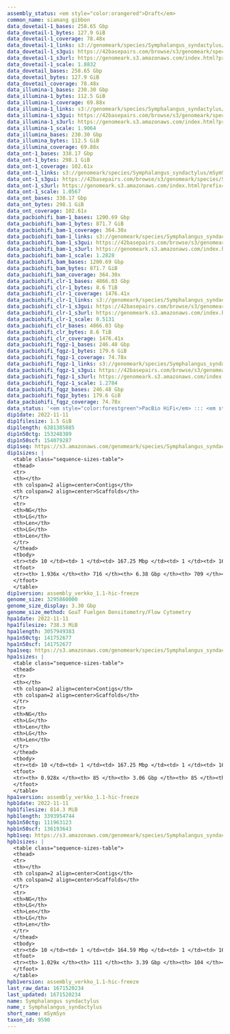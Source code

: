 ```yaml
---
assembly_status: <em style="color:orangered">Draft</em>
common_name: siamang gibbon
data_dovetail-1_bases: 258.65 Gbp
data_dovetail-1_bytes: 127.9 GiB
data_dovetail-1_coverage: 78.48x
data_dovetail-1_links: s3://genomeark/species/Symphalangus_syndactylus/mSymSyn1/genomic_data/dovetail/<br>
data_dovetail-1_s3gui: https://42basepairs.com/browse/s3/genomeark/species/Symphalangus_syndactylus/mSymSyn1/genomic_data/dovetail/
data_dovetail-1_s3url: https://genomeark.s3.amazonaws.com/index.html?prefix=species/Symphalangus_syndactylus/mSymSyn1/genomic_data/dovetail/
data_dovetail-1_scale: 1.8832
data_dovetail_bases: 258.65 Gbp
data_dovetail_bytes: 127.9 GiB
data_dovetail_coverage: 78.48x
data_illumina-1_bases: 230.30 Gbp
data_illumina-1_bytes: 112.5 GiB
data_illumina-1_coverage: 69.88x
data_illumina-1_links: s3://genomeark/species/Symphalangus_syndactylus/mSymSyn1/genomic_data/illumina/<br>
data_illumina-1_s3gui: https://42basepairs.com/browse/s3/genomeark/species/Symphalangus_syndactylus/mSymSyn1/genomic_data/illumina/
data_illumina-1_s3url: https://genomeark.s3.amazonaws.com/index.html?prefix=species/Symphalangus_syndactylus/mSymSyn1/genomic_data/illumina/
data_illumina-1_scale: 1.9064
data_illumina_bases: 230.30 Gbp
data_illumina_bytes: 112.5 GiB
data_illumina_coverage: 69.88x
data_ont-1_bases: 338.17 Gbp
data_ont-1_bytes: 298.1 GiB
data_ont-1_coverage: 102.61x
data_ont-1_links: s3://genomeark/species/Symphalangus_syndactylus/mSymSyn1/genomic_data/ont/<br>
data_ont-1_s3gui: https://42basepairs.com/browse/s3/genomeark/species/Symphalangus_syndactylus/mSymSyn1/genomic_data/ont/
data_ont-1_s3url: https://genomeark.s3.amazonaws.com/index.html?prefix=species/Symphalangus_syndactylus/mSymSyn1/genomic_data/ont/
data_ont-1_scale: 1.0567
data_ont_bases: 338.17 Gbp
data_ont_bytes: 298.1 GiB
data_ont_coverage: 102.61x
data_pacbiohifi_bam-1_bases: 1200.69 Gbp
data_pacbiohifi_bam-1_bytes: 871.7 GiB
data_pacbiohifi_bam-1_coverage: 364.30x
data_pacbiohifi_bam-1_links: s3://genomeark/species/Symphalangus_syndactylus/mSymSyn1/genomic_data/pacbio_hifi/<br>
data_pacbiohifi_bam-1_s3gui: https://42basepairs.com/browse/s3/genomeark/species/Symphalangus_syndactylus/mSymSyn1/genomic_data/pacbio_hifi/
data_pacbiohifi_bam-1_s3url: https://genomeark.s3.amazonaws.com/index.html?prefix=species/Symphalangus_syndactylus/mSymSyn1/genomic_data/pacbio_hifi/
data_pacbiohifi_bam-1_scale: 1.2828
data_pacbiohifi_bam_bases: 1200.69 Gbp
data_pacbiohifi_bam_bytes: 871.7 GiB
data_pacbiohifi_bam_coverage: 364.30x
data_pacbiohifi_clr-1_bases: 4866.03 Gbp
data_pacbiohifi_clr-1_bytes: 8.6 TiB
data_pacbiohifi_clr-1_coverage: 1476.41x
data_pacbiohifi_clr-1_links: s3://genomeark/species/Symphalangus_syndactylus/mSymSyn1/genomic_data/pacbio_hifi/<br>
data_pacbiohifi_clr-1_s3gui: https://42basepairs.com/browse/s3/genomeark/species/Symphalangus_syndactylus/mSymSyn1/genomic_data/pacbio_hifi/
data_pacbiohifi_clr-1_s3url: https://genomeark.s3.amazonaws.com/index.html?prefix=species/Symphalangus_syndactylus/mSymSyn1/genomic_data/pacbio_hifi/
data_pacbiohifi_clr-1_scale: 0.5131
data_pacbiohifi_clr_bases: 4866.03 Gbp
data_pacbiohifi_clr_bytes: 8.6 TiB
data_pacbiohifi_clr_coverage: 1476.41x
data_pacbiohifi_fqgz-1_bases: 246.48 Gbp
data_pacbiohifi_fqgz-1_bytes: 179.6 GiB
data_pacbiohifi_fqgz-1_coverage: 74.78x
data_pacbiohifi_fqgz-1_links: s3://genomeark/species/Symphalangus_syndactylus/mSymSyn1/genomic_data/pacbio_hifi/<br>
data_pacbiohifi_fqgz-1_s3gui: https://42basepairs.com/browse/s3/genomeark/species/Symphalangus_syndactylus/mSymSyn1/genomic_data/pacbio_hifi/
data_pacbiohifi_fqgz-1_s3url: https://genomeark.s3.amazonaws.com/index.html?prefix=species/Symphalangus_syndactylus/mSymSyn1/genomic_data/pacbio_hifi/
data_pacbiohifi_fqgz-1_scale: 1.2784
data_pacbiohifi_fqgz_bases: 246.48 Gbp
data_pacbiohifi_fqgz_bytes: 179.6 GiB
data_pacbiohifi_fqgz_coverage: 74.78x
data_status: '<em style="color:forestgreen">PacBio HiFi</em> ::: <em style="color:forestgreen">ONT Simplex</em> ::: <em style="color:forestgreen">Dovetail</em> ::: <em style="color:forestgreen">Illumina</em>'
dip1date: 2022-11-11
dip1filesize: 1.5 GiB
dip1length: 6381385885
dip1n50ctg: 153248389
dip1n50scf: 154079287
dip1seq: https://s3.amazonaws.com/genomeark/species/Symphalangus_syndactylus/mSymSyn1/assembly_verkko_1.1-hic-freeze/mSymSyn1.dip.20221111.fasta.gz
dip1sizes: |
  <table class="sequence-sizes-table">
  <thead>
  <tr>
  <th></th>
  <th colspan=2 align=center>Contigs</th>
  <th colspan=2 align=center>Scaffolds</th>
  </tr>
  <tr>
  <th>NG</th>
  <th>LG</th>
  <th>Len</th>
  <th>LG</th>
  <th>Len</th>
  </tr>
  </thead>
  <tbody>
  <tr><td> 10 </td><td> 1 </td><td> 167.25 Mbp </td><td> 1 </td><td> 167.51 Mbp </td></tr>  <tr><td> 20 </td><td> 3 </td><td> 165.59 Mbp </td><td> 3 </td><td> 166.27 Mbp </td></tr>  <tr><td> 30 </td><td> 5 </td><td> 164.59 Mbp </td><td> 5 </td><td> 164.79 Mbp </td></tr>  <tr><td> 40 </td><td> 7 </td><td> 160.05 Mbp </td><td> 7 </td><td> 161.71 Mbp </td></tr>  <tr style="background-color:#cccccc;"><td> 50 </td><td> 10 </td><td style="background-color:#88ff88;"> 153.25 Mbp </td><td> 10 </td><td style="background-color:#88ff88;"> 154.08 Mbp </td></tr>  <tr><td> 60 </td><td> 12 </td><td> 148.53 Mbp </td><td> 12 </td><td> 153.25 Mbp </td></tr>  <tr><td> 70 </td><td> 14 </td><td> 144.67 Mbp </td><td> 14 </td><td> 148.53 Mbp </td></tr>  <tr><td> 80 </td><td> 16 </td><td> 142.35 Mbp </td><td> 16 </td><td> 144.67 Mbp </td></tr>  <tr><td> 90 </td><td> 19 </td><td> 135.36 Mbp </td><td> 18 </td><td> 141.75 Mbp </td></tr>  <tr><td> 100 </td><td> 21 </td><td> 124.95 Mbp </td><td> 21 </td><td> 135.36 Mbp </td></tr>  </tbody>
  <tfoot>
  <tr><th> 1.936x </th><th> 716 </th><th> 6.38 Gbp </th><th> 709 </th><th> 6.38 Gbp </th></tr>
  </tfoot>
  </table>
dip1version: assembly_verkko_1.1-hic-freeze
genome_size: 3295860000
genome_size_display: 3.30 Gbp
genome_size_method: GoaT Fuelgen Densitometry/Flow Cytometry
hpa1date: 2022-11-11
hpa1filesize: 738.3 MiB
hpa1length: 3057949383
hpa1n50ctg: 141752677
hpa1n50scf: 141752677
hpa1seq: https://s3.amazonaws.com/genomeark/species/Symphalangus_syndactylus/mSymSyn1/assembly_verkko_1.1-hic-freeze/mSymSyn1.hap1.20221111.fasta.gz
hpa1sizes: |
  <table class="sequence-sizes-table">
  <thead>
  <tr>
  <th></th>
  <th colspan=2 align=center>Contigs</th>
  <th colspan=2 align=center>Scaffolds</th>
  </tr>
  <tr>
  <th>NG</th>
  <th>LG</th>
  <th>Len</th>
  <th>LG</th>
  <th>Len</th>
  </tr>
  </thead>
  <tbody>
  <tr><td> 10 </td><td> 1 </td><td> 167.25 Mbp </td><td> 1 </td><td> 167.25 Mbp </td></tr>  <tr><td> 20 </td><td> 3 </td><td> 165.59 Mbp </td><td> 3 </td><td> 165.59 Mbp </td></tr>  <tr><td> 30 </td><td> 5 </td><td> 160.05 Mbp </td><td> 5 </td><td> 160.05 Mbp </td></tr>  <tr><td> 40 </td><td> 8 </td><td> 145.48 Mbp </td><td> 8 </td><td> 145.48 Mbp </td></tr>  <tr style="background-color:#cccccc;"><td> 50 </td><td> 10 </td><td style="background-color:#88ff88;"> 141.75 Mbp </td><td> 10 </td><td style="background-color:#88ff88;"> 141.75 Mbp </td></tr>  <tr><td> 60 </td><td> 12 </td><td> 124.95 Mbp </td><td> 12 </td><td> 124.95 Mbp </td></tr>  <tr><td> 70 </td><td> 15 </td><td> 105.79 Mbp </td><td> 15 </td><td> 105.79 Mbp </td></tr>  <tr><td> 80 </td><td> 19 </td><td> 80.75 Mbp </td><td> 19 </td><td> 80.75 Mbp </td></tr>  <tr><td> 90 </td><td> 23 </td><td> 68.80 Mbp </td><td> 23 </td><td> 68.80 Mbp </td></tr>  <tr><td> 100 </td><td> 0 </td><td>  </td><td> 0 </td><td>  </td></tr>  </tbody>
  <tfoot>
  <tr><th> 0.928x </th><th> 85 </th><th> 3.06 Gbp </th><th> 85 </th><th> 3.06 Gbp </th></tr>
  </tfoot>
  </table>
hpa1version: assembly_verkko_1.1-hic-freeze
hpb1date: 2022-11-11
hpb1filesize: 814.3 MiB
hpb1length: 3393954744
hpb1n50ctg: 111963123
hpb1n50scf: 136193643
hpb1seq: https://s3.amazonaws.com/genomeark/species/Symphalangus_syndactylus/mSymSyn1/assembly_verkko_1.1-hic-freeze/mSymSyn1.hap2.20221111.fasta.gz
hpb1sizes: |
  <table class="sequence-sizes-table">
  <thead>
  <tr>
  <th></th>
  <th colspan=2 align=center>Contigs</th>
  <th colspan=2 align=center>Scaffolds</th>
  </tr>
  <tr>
  <th>NG</th>
  <th>LG</th>
  <th>Len</th>
  <th>LG</th>
  <th>Len</th>
  </tr>
  </thead>
  <tbody>
  <tr><td> 10 </td><td> 1 </td><td> 164.59 Mbp </td><td> 1 </td><td> 165.59 Mbp </td></tr>  <tr><td> 20 </td><td> 4 </td><td> 153.92 Mbp </td><td> 3 </td><td> 161.71 Mbp </td></tr>  <tr><td> 30 </td><td> 6 </td><td> 144.67 Mbp </td><td> 6 </td><td> 153.92 Mbp </td></tr>  <tr><td> 40 </td><td> 8 </td><td> 141.21 Mbp </td><td> 8 </td><td> 144.67 Mbp </td></tr>  <tr style="background-color:#cccccc;"><td> 50 </td><td> 11 </td><td style="background-color:#88ff88;"> 111.96 Mbp </td><td> 10 </td><td style="background-color:#88ff88;"> 136.19 Mbp </td></tr>  <tr><td> 60 </td><td> 14 </td><td> 107.99 Mbp </td><td> 13 </td><td> 120.22 Mbp </td></tr>  <tr><td> 70 </td><td> 17 </td><td> 90.53 Mbp </td><td> 16 </td><td> 107.99 Mbp </td></tr>  <tr><td> 80 </td><td> 21 </td><td> 82.79 Mbp </td><td> 19 </td><td> 93.26 Mbp </td></tr>  <tr><td> 90 </td><td> 25 </td><td> 69.90 Mbp </td><td> 23 </td><td> 72.98 Mbp </td></tr>  <tr><td> 100 </td><td> 35 </td><td> 9.49 Mbp </td><td> 29 </td><td> 20.07 Mbp </td></tr>  </tbody>
  <tfoot>
  <tr><th> 1.029x </th><th> 111 </th><th> 3.39 Gbp </th><th> 104 </th><th> 3.39 Gbp </th></tr>
  </tfoot>
  </table>
hpb1version: assembly_verkko_1.1-hic-freeze
last_raw_data: 1671520234
last_updated: 1671520234
name: Symphalangus syndactylus
name_: Symphalangus_syndactylus
short_name: mSymSyn
taxon_id: 9590
---
```

